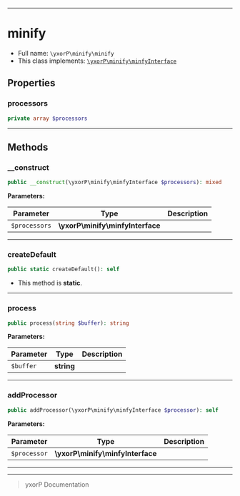 ***

# minify





* Full name: `\yxorP\minify\minify`
* This class implements:
[`\yxorP\minify\minfyInterface`](./minfyInterface.md)



## Properties


### processors



```php
private array $processors
```






***

## Methods


### __construct



```php
public __construct(\yxorP\minify\minfyInterface $processors): mixed
```








**Parameters:**

| Parameter | Type | Description |
|-----------|------|-------------|
| `$processors` | **\yxorP\minify\minfyInterface** |  |




***

### createDefault



```php
public static createDefault(): self
```



* This method is **static**.







***

### process



```php
public process(string $buffer): string
```








**Parameters:**

| Parameter | Type | Description |
|-----------|------|-------------|
| `$buffer` | **string** |  |




***

### addProcessor



```php
public addProcessor(\yxorP\minify\minfyInterface $processor): self
```








**Parameters:**

| Parameter | Type | Description |
|-----------|------|-------------|
| `$processor` | **\yxorP\minify\minfyInterface** |  |




***


***
> yxorP Documentation

